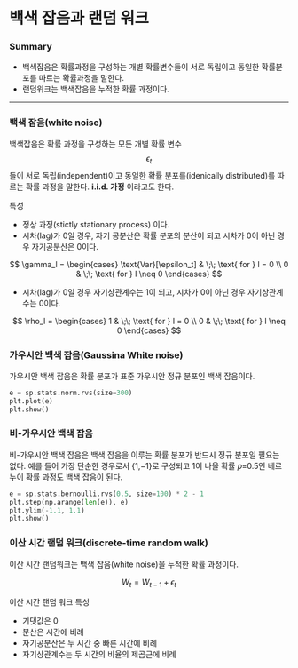 <script> MathJax.Hub.Queue(["Typeset",MathJax.Hub]); </script>

# 백색 잡음과 랜덤 워크

### Summary
- 백색잡음은 확률과정을 구성하는 개별 확률변수들이 서로 독립이고 동일한 확률분포를 따르는 확률과정을 말한다. 
- 랜덤워크는 백색잡음을 누적한 확률 과정이다.
__________________________________

### 백색 잡음(white noise)

백색잡음은 확률 과정을 구성하는 모든 개별 확률 변수 $$\epsilon_t$$ 들이 서로 독립(independent)이고 동일한 확률 분포를(idenically distributed)를 따르는 확률 과정을 말한다. **i.i.d. 가정** 이라고도 한다.

특성
- 정상 과정(stictly stationary process) 이다.
- 시차(lag)가 0일 경우, 자기 공분산은 확률 분포의 분산이 되고 시차가 0이 아닌 경우 자기공분산은 0이다.
 
$$
\gamma_l = \begin{cases} \text{Var}[\epsilon_t] & \;\; \text{ for } l = 0 \\  0 & \;\; \text{ for }  l \neq 0 \end{cases}
$$

- 시차(lag)가 0일 경우 자기상관계수는 1이 되고, 시차가 0이 아닌 경우 자기상관계수는 0이다.

$$
\rho_l = \begin{cases} 1 & \;\; \text{ for } l = 0 \\  0 & \;\; \text{ for }  l \neq 0 \end{cases}
$$

### 가우시안 백색 잡음(Gaussina White noise)

가우시안 백색 잡음은 확률 분포가 표준 가우시안 정규 분포인 백색 잡음이다.

~~~python
e = sp.stats.norm.rvs(size=300)
plt.plot(e)
plt.show()
~~~

### 비-가우시안 백색 잡음

비-가우시안 백색 잡음은 백색 잡음을 이루는 확률 분포가 반드시 정규 분포일 필요는 없다. 예를 들어 가장 단순한 경우로서 {1,−1}로 구성되고 1이 나올 확률 𝑝=0.5인 베르누이 확률 과정도 백색 잡음이 된다.

~~~python
e = sp.stats.bernoulli.rvs(0.5, size=100) * 2 - 1
plt.step(np.arange(len(e)), e)
plt.ylim(-1.1, 1.1)
plt.show()
~~~

### 이산 시간 랜덤 워크(discrete-time random walk)

이산 시간 랜덤워크는 백색 잡음(white noise)을 누적한 확률 과정이다.

$$
W_t = W_{t-1} + \epsilon_t
$$

이산 시간 랜덤 워크 특성
-  기댓값은 0
-  분산은 시간에 비례
-  자기공분산은 두 시간 중 빠른 시간에 비례
-  자기상관계수는 두 시간의 비율의 제곱근에 비례

